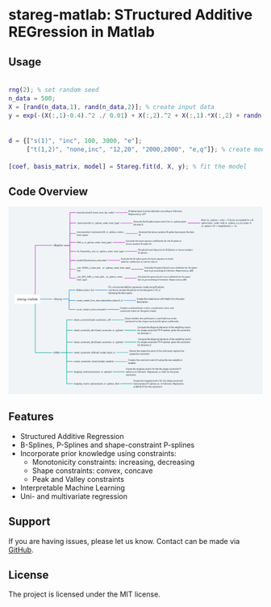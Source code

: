# stareg-matlab: STructured  Additive REGression in Matlab


## Usage

```Matlab

rng(2); % set random seed
n_data = 500; 
X = [rand(n_data,1), rand(n_data,2)]; % create input data
y = exp(-(X(:,1)-0.4).^2 ./ 0.01) + X(:,2).^2 + X(:,1).*X(:,2) + randn(n_data,1)*0.2; % create target data


d = {["s(1)", "inc", 100, 3000, "e"]; 
     ["t(1,2)", "none,inc", "12,20", "2000,2000", "e,q"]}; % create model description
     
[coef, basis_matrix, model] = Stareg.fit(d, X, y); % fit the model
```
## Code Overview

![](code-overview.PNG)


## Features
- Structured Additive Regression
- B-Splines, P-Splines and shape-constraint P-splines
- Incorporate prior knowledge using constraints:
  - Monotonicity constraints: increasing, decreasing
  - Shape constraints: convex, concave
  - Peak and Valley constraints
- Interpretable Machine Learning
- Uni- and multivariate regression

## Support
If you are having issues, please let us know. Contact can be made via [GitHub](https://github.com/j-cap/stareg-matlab).

## License
The project is licensed under the MIT license.
